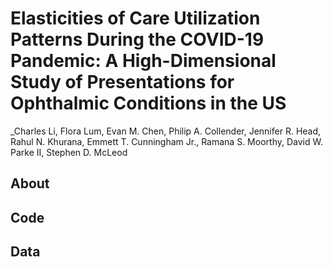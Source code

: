# Elasticities of Care Utilization Patterns During the COVID-19 Pandemic: A High-Dimensional Study of Presentations for Ophthalmic Conditions in the US
_Charles Li, Flora Lum, Evan M. Chen, Philip A. Collender, Jennifer R. Head, Rahul N. Khurana, Emmett T. Cunningham Jr., Ramana S. Moorthy, David W. Parke II, Stephen D. McLeod


## About

## Code

## Data
